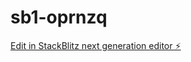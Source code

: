 # sb1-oprnzq

[Edit in StackBlitz next generation editor ⚡️](https://stackblitz.com/~/github.com/pkolby14/sb1-oprnzq)